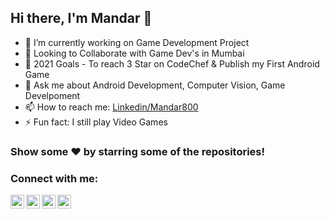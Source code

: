 ## Hi there, I'm Mandar 👋

<!--
**Mandar800/Mandar800** is a ✨ _special_ ✨ repository because its `README.md` (this file) appears on your GitHub profile.
-->

- 🔭 I’m currently working on Game Development Project
- 🤝 Looking to Collaborate with Game Dev's in Mumbai
- 🌱 2021 Goals - To reach 3 Star on CodeChef & Publish my First Android Game
- 💬 Ask me about Android Development, Computer Vision, Game Develpoment
- 📫 How to reach me: [Linkedin/Mandar800](https://www.linkedin.com/in/mandar800/)
- ⚡ Fun fact: I still play Video Games 


### Show some ❤️ by starring some of the repositories!

### Connect with me:

[<img align="left" alt="codeSTACKr | YouTube" width="22px" src="https://cdn.jsdelivr.net/npm/simple-icons@v3/icons/youtube.svg" />](https://www.youtube.com/Grimleo)
[<img align="left" alt="codeSTACKr | Twitter" width="22px" src="https://cdn.jsdelivr.net/npm/simple-icons@v3/icons/twitter.svg" />](https://www.twitter.com/mandar800)
[<img align="left" alt="codeSTACKr | LinkedIn" width="22px" src="https://cdn.jsdelivr.net/npm/simple-icons@v3/icons/linkedin.svg" />](https://www.linkedin.com/in/mandar800/)
[<img align="left" alt="codeSTACKr | Instagram" width="22px" src="https://cdn.jsdelivr.net/npm/simple-icons@v3/icons/instagram.svg" />](https://www.instagram.com/mandar_salvi_)

<br />
<br />
